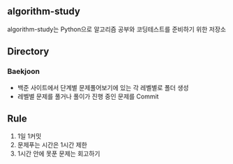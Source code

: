 ## algorithm-study
algorithm-study는 Python으로 알고리즘 공부와 코딩테스트를 준비하기 위한 저장소

## Directory
### Baekjoon
- 백준 사이트에서 단계별 문제풀어보기에 있는 각 레벨별로 폴더 생성
- 레벨별 문제를 풀거나 풀이가 진행 중인 문제를 Commit

## Rule
1. 1일 1커밋
2. 문제푸는 시간은 1시간 제한
3. 1시간 안에 못푼 문제는 회고하기
